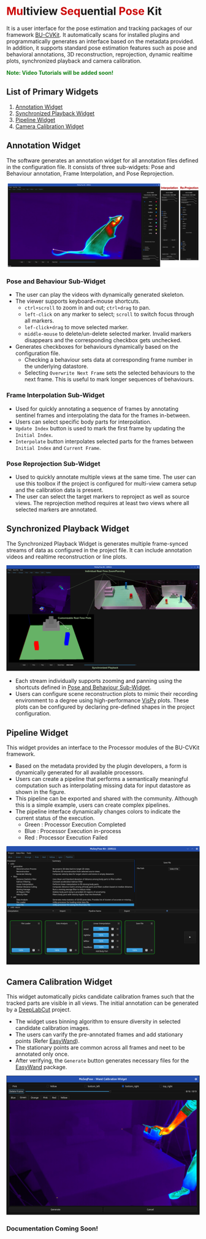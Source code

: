 <h1><span style="color:#cc0000;">Mu</span>ltiview <span style="color:#cc0000;">Seq</span>uential <span style="color:#cc0000;">Pose</span> Kit</h1>

It is a user interface for the pose estimation and tracking packages of our framework [BU-CVKit](https://mahir1010.github.io/BU-CVKit/).
It automatically scans for installed plugins and programmatically generates an interface based on the metadata provided.
In addition, it supports standard pose estimation features such as pose and behavioral annotations, 3D reconstruction, reprojection, dynamic realtime plots, synchronized playback and camera calibration.

<p><span style="color: #158219;font-weight: bold">Note: Video Tutorials will be added soon!</span></p>

## List of Primary Widgets
1. [Annotation Widget](#annotation-widget)
2. [Synchronized Playback Widget](#synchronized-playback-widget)
3. [Pipeline Widget](#pipeline-widget)
4. [Camera Calibration Widget](#camera-calibration-widget)

## Annotation Widget
The software generates an annotation widget for all annotation files defined in the configuration file. It consists of three sub-widgets: Pose and Behaviour annotation, Frame Interpolation, and Pose Reprojection.

<p align="center"><img src="docs/images/annotation_widget.png"></p>

### Pose and Behaviour Sub-Widget
- The user can play the videos with dynamically generated skeleton. 
- The viewer supports keyboard+mouse shortcuts.
  - `ctrl+scroll` to zoom in and out; `ctrl+drag` to pan.
  -  `left-click` on any marker to select; `scroll` to switch focus through all markers.
  -  `lef-click+drag` to move selected marker.
  -  `middle-mouse` to delete/un-delete selected marker. Invalid markers disappears and the corresponding checkbox gets unchecked.
- Generates checkboxes for behaviours dynamically based on the configuration file.
  - Checking a behaviour sets data at corresponding frame number in the underlying datastore.
  - Selecting `Overwrite Next Frame` sets the selected behaviours to the next frame. This is useful to mark longer sequences of behaviours.
### Frame Interpolation Sub-Widget

- Used for quickly annotating a sequence of frames by annotating sentinel frames and interpolating the data for the frames in-between.
- Users can select specific body parts for interpolation.
- `Update Index` button is used to mark the first frame by updating the `Initial Index`.
- `Interpolate` button interpolates selected parts for the frames between `Initial Index` and `Current Frame`.

### Pose Reprojection Sub-Widget

- Used to quickly annotate multiple views at the same time. The user can use this toolbox if the project is configured for multi-view camera setup and the calibration data is present.
- The user can select the target markers to reproject as well as source views. The reprojection method requires at least two views where all selected markers are annotated.




## Synchronized Playback Widget

The Synchronized Playback Widget is generates multiple frame-synced streams of data as configured in the project file. It can include annotation videos and
realtime reconstruction or line plots.

<p align="center"><img src="docs/images/sync_view.png"></p>

- Each stream individually supports zooming and panning using the shortcuts defined in [Pose and Behaviour Sub-Widget](#pose-and-behaviour-sub-widget).
- Users can configure scene reconstruction plots to mimic their recording environment to a degree using high-performance [VisPy](https://github.com/vispy/vispy) plots. These plots can be configured by declaring pre-defined shapes in the project configuration.

## Pipeline Widget

This widget provides an interface to the Processor modules of the BU-CVKit framework. 
- Based on the metadata provided by the plugin developers, a form is dynamically generated for all available processors.
- Users can create a pipeline that performs a semantically meaningful computation such as interpolating missing data for input datastore as shown in the figure.
- This pipeline can be exported and shared with the community. Although this is a simple example, users can create complex pipelines.
- The pipeline interface dynamically changes colors to indicate the current status of the execution.
  - Green : Processor Execution Completed
  - Blue : Processor Execution in-process
  - Red : Processor Execution Failed

<p align="center"><img src="docs/images/pipeline_widget.png"></p>

## Camera Calibration Widget

This widget automatically picks candidate calibration frames such that the tracked parts are visible in all views. The initial annotation can be generated by a [DeepLabCut](https://github.com/DeepLabCut/DeepLabCut) project.
- The widget uses binning algorithm to ensure diversity in selected candidate calibration images.
- The users can varify the pre-annotated frames and add stationary points (Refer [EasyWand](https://biomech.web.unc.edu/wand-calibration-tools/)).
- The stationary points are common across all frames and neet to be annotated only once.
- After verifying, the `Generate` button generates necessary files for the [EasyWand](https://biomech.web.unc.edu/wand-calibration-tools/) package.

<p align="center"><img src="docs/images/calibration_widget.png"></p>

### Documentation Coming Soon!
